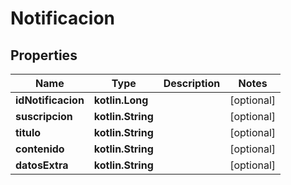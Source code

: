 
# Notificacion

## Properties
Name | Type | Description | Notes
------------ | ------------- | ------------- | -------------
**idNotificacion** | **kotlin.Long** |  |  [optional]
**suscripcion** | **kotlin.String** |  |  [optional]
**titulo** | **kotlin.String** |  |  [optional]
**contenido** | **kotlin.String** |  |  [optional]
**datosExtra** | **kotlin.String** |  |  [optional]



